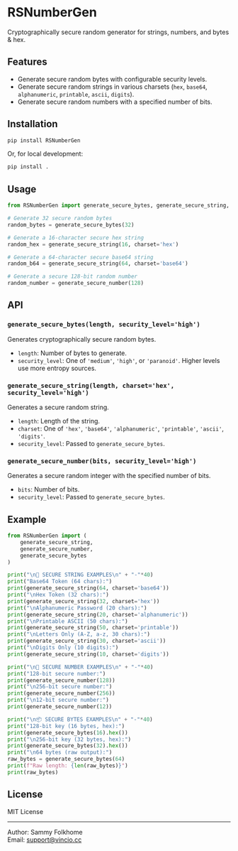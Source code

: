 # RSNumberGen

Cryptographically secure random generator for strings, numbers, and bytes & hex.

## Features

- Generate secure random bytes with configurable security levels.
- Generate secure random strings in various charsets (`hex`, `base64`, `alphanumeric`, `printable`, `ascii`, `digits`).
- Generate secure random numbers with a specified number of bits.

## Installation

```sh
pip install RSNumberGen
```

Or, for local development:

```sh
pip install .
```

## Usage

```python
from RSNumberGen import generate_secure_bytes, generate_secure_string, generate_secure_number

# Generate 32 secure random bytes
random_bytes = generate_secure_bytes(32)

# Generate a 16-character secure hex string
random_hex = generate_secure_string(16, charset='hex')

# Generate a 64-character secure base64 string
random_b64 = generate_secure_string(64, charset='base64')

# Generate a secure 128-bit random number
random_number = generate_secure_number(128)
```

## API

### `generate_secure_bytes(length, security_level='high')`

Generates cryptographically secure random bytes.

- `length`: Number of bytes to generate.
- `security_level`: One of `'medium'`, `'high'`, or `'paranoid'`. Higher levels use more entropy sources.

### `generate_secure_string(length, charset='hex', security_level='high')`

Generates a secure random string.

- `length`: Length of the string.
- `charset`: One of `'hex'`, `'base64'`, `'alphanumeric'`, `'printable'`, `'ascii'`, `'digits'`.
- `security_level`: Passed to `generate_secure_bytes`.

### `generate_secure_number(bits, security_level='high')`

Generates a secure random integer with the specified number of bits.

- `bits`: Number of bits.
- `security_level`: Passed to `generate_secure_bytes`.

## Example

```python
from RSNumberGen import (
    generate_secure_string,
    generate_secure_number,
    generate_secure_bytes
)

print("\n🔐 SECURE STRING EXAMPLES\n" + "-"*40)
print("Base64 Token (64 chars):")
print(generate_secure_string(64, charset='base64'))
print("\nHex Token (32 chars):")
print(generate_secure_string(32, charset='hex'))
print("\nAlphanumeric Password (20 chars):")
print(generate_secure_string(20, charset='alphanumeric'))
print("\nPrintable ASCII (50 chars):")
print(generate_secure_string(50, charset='printable'))
print("\nLetters Only (A-Z, a-z, 30 chars):")
print(generate_secure_string(30, charset='ascii'))
print("\nDigits Only (10 digits):")
print(generate_secure_string(10, charset='digits'))

print("\n🔢 SECURE NUMBER EXAMPLES\n" + "-"*40)
print("128-bit secure number:")
print(generate_secure_number(128))
print("\n256-bit secure number:")
print(generate_secure_number(256))
print("\n12-bit secure number:")
print(generate_secure_number(12))

print("\n📦 SECURE BYTES EXAMPLES\n" + "-"*40)
print("128-bit key (16 bytes, hex):")
print(generate_secure_bytes(16).hex())
print("\n256-bit key (32 bytes, hex):")
print(generate_secure_bytes(32).hex())
print("\n64 bytes (raw output):")
raw_bytes = generate_secure_bytes(64)
print(f"Raw length: {len(raw_bytes)}")
print(raw_bytes)
```

## License

MIT License

---

Author: Sammy Folkhome  
Email: support@vincio.cc